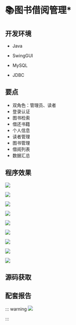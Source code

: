 # 📚图书借阅管理*

<MyGlobalComponent />


## 开发环境

- Java

- SwingGUI

- MySQL

- JDBC


## 要点
- 双角色：管理员、读者
- 登录认证
- 图书检索
- 借还书籍
- 个人信息
- 读者管理
- 图书管理
- 借阅列表
- 数据汇总


## 程序效果

![](http://cdn.qiniu.liyansheng.top/img/df79e8358955e6e7e65bcc17728d1e52.jpeg)



![](http://cdn.qiniu.liyansheng.top/img/eb10ac052648fc44e1259c69ad9520d2.jpeg)



![](http://cdn.qiniu.liyansheng.top/img/67b19112ed7a3d7e7704fa4e6e5f4bd5.jpeg)



![](http://cdn.qiniu.liyansheng.top/img/7b0fa8e1c076d8a8b51495b2c28c1a90.jpeg)


![](http://cdn.qiniu.liyansheng.top/img/f402f2d2d1c78f2aeee97f5bd3be5415.jpeg)



![](http://cdn.qiniu.liyansheng.top/img/2308bde760e9896d4470f90c10c5d5ac.jpeg)



![](http://cdn.qiniu.liyansheng.top/img/8c4ba3fd3af2c2f39f05f109d6a64810.jpeg)



![](http://cdn.qiniu.liyansheng.top/img/9076b9a735a12df89f55226523495467.jpeg)



![](http://cdn.qiniu.liyansheng.top/img/fd188a7a13c16dd9fe86dc91ee2cb1d1.jpeg)

## 源码获取
<gzh />

<ClientOnly>

 <KeywordTip keyword="图书借阅" />

</ClientOnly>


## 配套报告

::: warning
![](http://cdn.qiniu.liyansheng.top/img/报告预览.png)
<!-- ![](http://cdn.qiniu.liyansheng.top/img/Snipaste_2024-06-15_00-16-33.png) -->
:::

<PaymentButton :productId="141" :buttonText="'点我获取-报告'"/>
